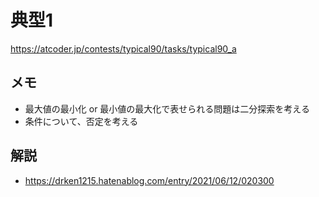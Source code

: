 # 典型1

https://atcoder.jp/contests/typical90/tasks/typical90_a

## メモ
- 最大値の最小化 or 最小値の最大化で表せられる問題は二分探索を考える
- 条件について、否定を考える

## 解説
- https://drken1215.hatenablog.com/entry/2021/06/12/020300